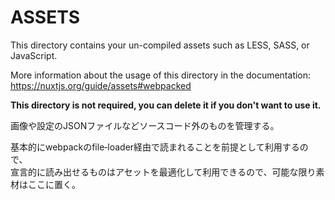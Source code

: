 # ASSETS

This directory contains your un-compiled assets such as LESS, SASS, or JavaScript.

More information about the usage of this directory in the documentation:
https://nuxtjs.org/guide/assets#webpacked

**This directory is not required, you can delete it if you don't want to use it.**

画像や設定のJSONファイルなどソースコード外のものを管理する。

基本的にwebpackのfile‐loader経由で読まれることを前提として利用するので、  
宣言的に読み出せるものはアセットを最適化して利用できるので、可能な限り素材はここに置く。
